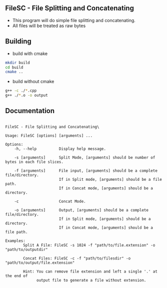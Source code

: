 ## FileSC - File Splitting and Concatenating

* This program will do simple file splitting and concatenating.
* All files will be treated as raw bytes

## Building

* build with cmake
```sh
mkdir build
cd build
cmake ..
```
* build without cmake
```sh
g++ -c ./*.cpp
g++ ./*.o -o output
```

## Documentation
```

FileSC - File Splitting and Concatenating\

Usage: FileSC [options] [arguments] ...

Options:
    -h, --help          Display help message.
    
    -s [arguments]      Split Mode, [arguments] should be number of bytes in each file slices.
    
    -f [arguments]      File input, [arguments] should be a complete file/directory.
                        If in Split mode, [arguments] should be a file path.
                        If in Concat mode, [arguments] should be a directory.
    
    -c                  Concat Mode.
    
    -o [arguments]      Output, [arguments] should be a complete file/directory.
                        If in Split mode, [arguments] should be a directory.
                        If in Concat mode, [arguments] should be a file path.
    
Examples:
        Split A File: FileSC -s 1024 -f "path/to/file.extension" -o "path/to/outputdir"
        
        Concat Files: FileSC -c -f "path/to/filesdir" -o "path/to/output/file.extension"
        
        Hint: You can remove file extension and left a single '.' at the end of
              output file to generate a file without extension.
```